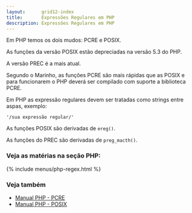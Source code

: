 ```yaml
---
layout:      grid12-index
title:       Expressões Regulares em PHP
description: Expressões Regulares em PHP
---
```


Em PHP temos os dois mudos: PCRE e POSIX.

As funções da versão POSIX estão depreciadas na versão 5.3 do PHP.

A versão PREC é a mais atual.

Segundo o Marinho, as funções PCRE são mais rápidas que as POSIX e para funcionarem o PHP deverá ser compilado com
suporte a biblioteca PCRE.

Em PHP as expressão regulares devem ser tratadas como strings entre aspas, exemplo:

    '/sua expressão regular/'

As funções POSIX são derivadas de `ereg()`.

As funções do PREC são derivadas de `preg_macth()`.



### Veja as matérias na seção PHP:

{% include menus/php-regex.html %}



### Veja também

- [Manual PHP - PCRE](http://www.php.net/manual/pt_BR/book.pcre.php "link-externo")
- [Manual PHP - POSIX](http://www.php.net/manual/en/reference.pcre.pattern.posix.php "link-externo")
